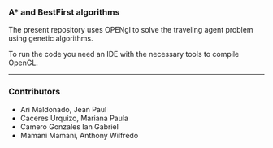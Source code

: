 ### A* and BestFirst algorithms

The present repository uses OPENgl to solve the traveling agent problem using genetic algorithms.

To run the code you need an IDE with the necessary tools to compile OpenGL.

---
### Contributors
- Ari Maldonado, Jean Paul
- Caceres Urquizo, Mariana Paula
- Camero Gonzales Ian Gabriel
- Mamani Mamani, Anthony Wilfredo
